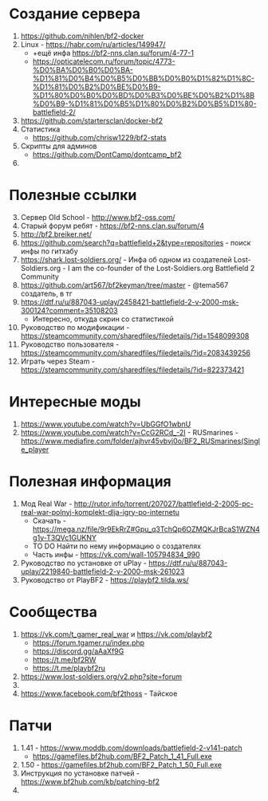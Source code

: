 # Создание сервера
1. https://github.com/nihlen/bf2-docker
2. Linux - https://habr.com/ru/articles/149947/
    - +ещё инфа https://bf2-nns.clan.su/forum/4-77-1
    - https://opticatelecom.ru/forum/topic/4773-%D0%BA%D0%B0%D0%BA-%D1%81%D0%B4%D0%B5%D0%BB%D0%B0%D1%82%D1%8C-%D1%81%D0%B2%D0%BE%D0%B9-%D1%80%D0%B0%D0%BD%D0%B3%D0%BE%D0%B2%D1%8B%D0%B9-%D1%81%D0%B5%D1%80%D0%B2%D0%B5%D1%80-battlefield-2/
3. https://github.com/startersclan/docker-bf2
4. Статистика
    - https://github.com/chrisw1229/bf2-stats
5. Скрипты для админов
    - https://github.com/DontCamp/dontcamp_bf2
6.

# Полезные ссылки
3. Сервер Old School - http://www.bf2-oss.com/
5. Старый форум ребят - https://bf2-nns.clan.su/forum/4
6. http://bf2.breiker.net/
7. https://github.com/search?q=battlefield+2&type=repositories - поиск инфы по гитхабу
8. https://shark.lost-soldiers.org/ - Инфа об одном из создателей Lost-Soldiers.org - I am the co-founder of the Lost-Soldiers.org Battlefield 2 Community
9. https://github.com/art567/bf2keyman/tree/master - @tema567 создатель, в тг
10. https://dtf.ru/u/887043-uplay/2458421-battlefield-2-v-2000-msk-300124?comment=35108203
    - Интересно, откуда скрин со статистикой
12. Руководство по модификации - https://steamcommunity.com/sharedfiles/filedetails/?id=1548099308
13. Руководство пользователя - https://steamcommunity.com/sharedfiles/filedetails/?id=2083439256
14. Играть через Steam - https://steamcommunity.com/sharedfiles/filedetails/?id=822373421

# Интересные моды
1. https://www.youtube.com/watch?v=UbGGfO1wbnU
2. https://www.youtube.com/watch?v=CcG2RCd_-2I - RUSmarines - https://www.mediafire.com/folder/ajhvr45vbvj0o/BF2_RUSmarines(Single_player


# Полезная информация
1. Мод Real War - http://rutor.info/torrent/207027/battlefield-2-2005-pc-real-war-polnyj-komplekt-dlja-igry-po-internetu
    - Скачать - https://mega.nz/file/9r9EkRrZ#Gpu_q3TchQp6OZMQKJrBcaS1WZN4g1y-T3QVc1GUKNY
    - TO DO Найти по нему информацию о создателях
    - Часть инфы - https://vk.com/wall-105794834_990
2. Руководство по установке от uPlay - https://dtf.ru/u/887043-uplay/2219840-battlefield-2-v-2000-msk-261023
3. Руководство от PlayBF2 - https://playbf2.tilda.ws/


# Сообщества
1. https://vk.com/t_gamer_real_war и https://vk.com/playbf2
    - https://forum.tgamer.ru/index.php
    - https://discord.gg/aAaXf9G
    - https://t.me/bf2RW
    - https://t.me/playbf2ru
2. https://www.lost-soldiers.org/v2.php?site=forum
3. 
4. https://www.facebook.com/bf2thoss - Тайское


# Патчи
1. 1.41 - https://www.moddb.com/downloads/battlefield-2-v141-patch
    - https://gamefiles.bf2hub.com/BF2_Patch_1_41_Full.exe
3. 1.50 - https://gamefiles.bf2hub.com/BF2_Patch_1_50_Full.exe
4. Инструкция по установке патчей - https://www.bf2hub.com/kb/patching-bf2
5. 
